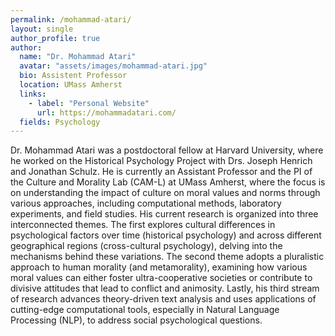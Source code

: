 ```yaml
---
permalink: /mohammad-atari/
layout: single
author_profile: true
author:
  name: "Dr. Mohammad Atari"
  avatar: "assets/images/mohammad-atari.jpg"
  bio: Assistent Professor
  location: UMass Amherst
  links:
    - label: "Personal Website"
      url: https://mohammadatari.com/
  fields: Psychology
---
```


Dr. Mohammad Atari was a postdoctoral fellow at Harvard University, where he worked on the Historical Psychology Project with Drs. Joseph Henrich and Jonathan Schulz. He is currently an Assistant Professor and the PI of the Culture and Morality Lab (CAM-L) at UMass Amherst, where the focus is on understanding the impact of culture on moral values and norms through various approaches, including computational methods, laboratory experiments, and field studies. His current research is organized into three interconnected themes. The first explores cultural differences in psychological factors over time (historical psychology) and across different geographical regions (cross-cultural psychology), delving into the mechanisms behind these variations. The second theme adopts a pluralistic approach to human morality (and metamorality), examining how various moral values can either foster ultra-cooperative societies or contribute to divisive attitudes that lead to conflict and animosity. Lastly, his third stream of research advances theory-driven text analysis and uses applications of cutting-edge computational tools, especially in Natural Language Processing (NLP), to address social psychological questions.
